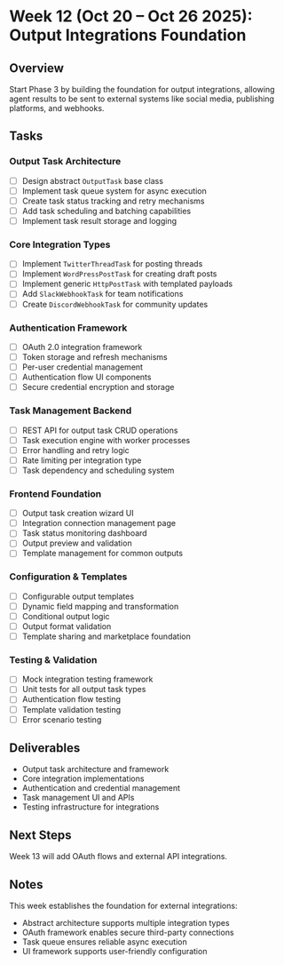 # Week 12 (Oct 20 – Oct 26 2025): Output Integrations Foundation

## Overview
Start Phase 3 by building the foundation for output integrations, allowing agent results to be sent to external systems like social media, publishing platforms, and webhooks.

## Tasks
### Output Task Architecture
- [ ] Design abstract `OutputTask` base class
- [ ] Implement task queue system for async execution
- [ ] Create task status tracking and retry mechanisms
- [ ] Add task scheduling and batching capabilities
- [ ] Implement task result storage and logging

### Core Integration Types
- [ ] Implement `TwitterThreadTask` for posting threads
- [ ] Implement `WordPressPostTask` for creating draft posts
- [ ] Implement generic `HttpPostTask` with templated payloads
- [ ] Add `SlackWebhookTask` for team notifications
- [ ] Create `DiscordWebhookTask` for community updates

### Authentication Framework
- [ ] OAuth 2.0 integration framework
- [ ] Token storage and refresh mechanisms
- [ ] Per-user credential management
- [ ] Authentication flow UI components
- [ ] Secure credential encryption and storage

### Task Management Backend
- [ ] REST API for output task CRUD operations
- [ ] Task execution engine with worker processes
- [ ] Error handling and retry logic
- [ ] Rate limiting per integration type
- [ ] Task dependency and scheduling system

### Frontend Foundation
- [ ] Output task creation wizard UI
- [ ] Integration connection management page
- [ ] Task status monitoring dashboard
- [ ] Output preview and validation
- [ ] Template management for common outputs

### Configuration & Templates
- [ ] Configurable output templates
- [ ] Dynamic field mapping and transformation
- [ ] Conditional output logic
- [ ] Output format validation
- [ ] Template sharing and marketplace foundation

### Testing & Validation
- [ ] Mock integration testing framework
- [ ] Unit tests for all output task types
- [ ] Authentication flow testing
- [ ] Template validation testing
- [ ] Error scenario testing

## Deliverables
- Output task architecture and framework
- Core integration implementations
- Authentication and credential management
- Task management UI and APIs
- Testing infrastructure for integrations

## Next Steps
Week 13 will add OAuth flows and external API integrations.

## Notes
This week establishes the foundation for external integrations:
- Abstract architecture supports multiple integration types
- OAuth framework enables secure third-party connections
- Task queue ensures reliable async execution
- UI framework supports user-friendly configuration
